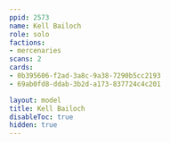 ```yaml
---
ppid: 2573
name: Kell Bailoch
role: solo
factions:
- mercenaries
scans: 2
cards:
- 0b395606-f2ad-3a8c-9a38-7290b5cc2193
- 69ab0fd8-ddab-3b2d-a173-837724c4c201

layout: model
title: Kell Bailoch
disableToc: true
hidden: true
---
```

